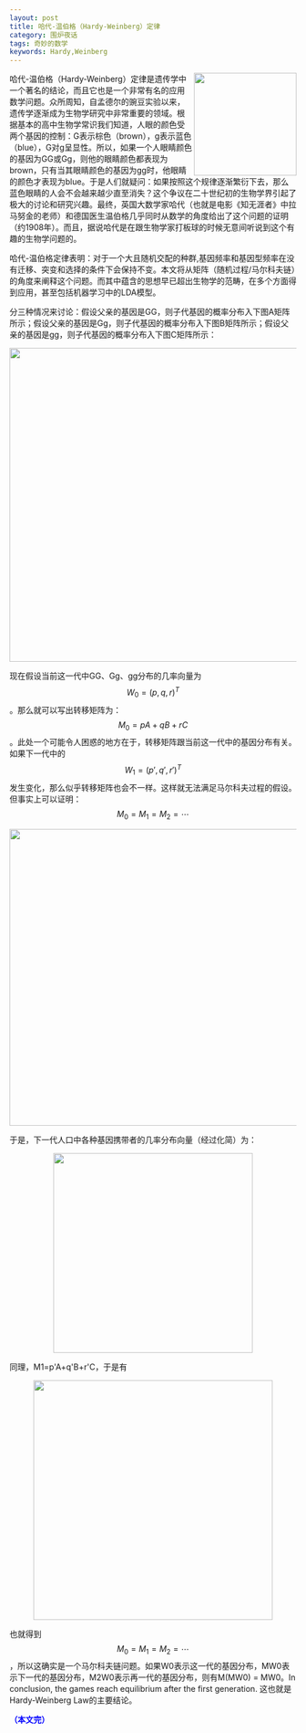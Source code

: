 ```yaml
---
layout: post
title: 哈代-温伯格（Hardy-Weinberg）定律
category: 围炉夜话
tags: 奇妙的数学
keywords: Hardy,Weinberg
---
```


<img align="right" src="https://fzuo.github.io/assets/vs_msb802/pic_g_h_hardy.jpg" width="180">  

哈代-温伯格（Hardy-Weinberg）定律是遗传学中一个著名的结论，而且它也是一个非常有名的应用数学问题。众所周知，自孟德尔的豌豆实验以来，遗传学逐渐成为生物学研究中非常重要的领域。根据基本的高中生物学常识我们知道，人眼的颜色受两个基因的控制：G表示棕色（brown），g表示蓝色（blue），G对g呈显性。所以，如果一个人眼睛颜色的基因为GG或Gg，则他的眼睛颜色都表现为brown，只有当其眼睛颜色的基因为gg时，他眼睛的颜色才表现为blue。于是人们就疑问：如果按照这个规律逐渐繁衍下去，那么蓝色眼睛的人会不会越来越少直至消失？这个争议在二十世纪初的生物学界引起了极大的讨论和研究兴趣。最终，英国大数学家哈代（也就是电影《知无涯者》中拉马努金的老师）和德国医生温伯格几乎同时从数学的角度给出了这个问题的证明（约1908年）。而且，据说哈代是在跟生物学家打板球的时候无意间听说到这个有趣的生物学问题的。

哈代-温伯格定律表明：对于一个大且随机交配的种群,基因频率和基因型频率在没有迁移、突变和选择的条件下会保持不变。本文将从矩阵（随机过程/马尔科夫链）的角度来阐释这个问题。而其中蕴含的思想早已超出生物学的范畴，在多个方面得到应用，甚至包括机器学习中的LDA模型。

分三种情况来讨论：假设父亲的基因是GG，则子代基因的概率分布入下图A矩阵所示；假设父亲的基因是Gg，则子代基因的概率分布入下图B矩阵所示；假设父亲的基因是gg，则子代基因的概率分布入下图C矩阵所示：

<p align="center">
<img src="https://fzuo.github.io/assets/img/vs_msb802/hardy_w_01.png" width="550">
</p>

现在假设当前这一代中GG、Gg、gg分布的几率向量为$$W_0=(p, q, r)^T$$。那么就可以写出转移矩阵为：$$M_0=pA+qB+rC$$。此处一个可能令人困惑的地方在于，转移矩阵跟当前这一代中的基因分布有关。如果下一代中的$$W_1=(p', q', r')^T$$发生变化，那么似乎转移矩阵也会不一样。这样就无法满足马尔科夫过程的假设。但事实上可以证明：$$M_0=M_1=M_2=\cdots$$

<p align="center">
<img src="https://fzuo.github.io/assets/img/vs_msb802/hardy_w_02.png" width="520">
</p>

于是，下一代人口中各种基因携带者的几率分布向量（经过化简）为：

<p align="center">
<img src="https://fzuo.github.io/assets/img/vs_msb802/hardy_w_03.png" width="350">
</p>

同理，M1=p'A+q'B+r'C，于是有

<p align="center">
<img src="https://fzuo.github.io/assets/img/vs_msb802/hardy_w_04.png" width="420">
</p>

也就得到$$M_0=M_1=M_2=\cdots$$，所以这确实是一个马尔科夫链问题。如果W0表示这一代的基因分布，MW0表示下一代的基因分布，M2W0表示再一代的基因分布，则有M(MW0) = MW0。In conclusion, the games reach equilibrium after the first generation. 这也就是Hardy-Weinberg Law的主要结论。


<span style="color:blue">**（本文完）**</span>

<script> MathJax.Hub.Queue(["Typeset",MathJax.Hub]); </script> 
